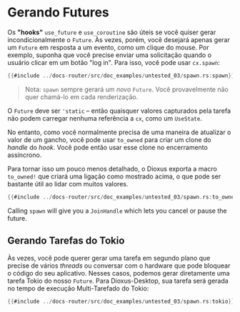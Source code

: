 # Gerando Futures

Os **"hooks"** `use_future` e `use_coroutine` são úteis se você quiser gerar incondicionalmente o `Future`. Às vezes, porém, você desejará apenas gerar um `Future` em resposta a um evento, como um clique do mouse. Por exemplo, suponha que você precise enviar uma solicitação quando o usuário clicar em um botão "log in". Para isso, você pode usar `cx.spawn`:

```rust
{{#include ../docs-router/src/doc_examples/untested_03/spawn.rs:spawn}}
```

> Nota: `spawn` sempre gerará um _novo_ `Future`. Você provavelmente não quer chamá-lo em cada renderização.

O `Future` deve ser `'static` – então quaisquer valores capturados pela tarefa não podem carregar nenhuma referência a `cx`, como um `UseState`.

No entanto, como você normalmente precisa de uma maneira de atualizar o valor de um gancho, você pode usar `to_owned` para criar um clone do _handle_ do _hook_. Você pode então usar esse clone no encerramento assíncrono.

Para tornar isso um pouco menos detalhado, o Dioxus exporta a macro `to_owned!` que criará uma ligação como mostrado acima, o que pode ser bastante útil ao lidar com muitos valores.

```rust
{{#include ../docs-router/src/doc_examples/untested_03/spawn.rs:to_owned_macro}}
```

Calling `spawn` will give you a `JoinHandle` which lets you cancel or pause the future.

## Gerando Tarefas do Tokio

Às vezes, você pode querer gerar uma tarefa em segundo plano que precise de vários _threads_ ou conversar com o hardware que pode bloquear o código do seu aplicativo. Nesses casos, podemos gerar diretamente uma tarefa Tokio do nosso `Future`. Para Dioxus-Desktop, sua tarefa será gerada no tempo de execução Multi-Tarefado do Tokio:

```rust
{{#include ../docs-router/src/doc_examples/untested_03/spawn.rs:tokio}}
```
